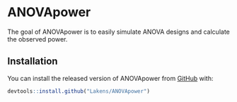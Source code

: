 
<!-- README.md is generated from README.Rmd. Please edit that file -->
ANOVApower
==========

The goal of ANOVApower is to easily simulate ANOVA designs and calculate the observed power.

Installation
------------

You can install the released version of ANOVApower from [GitHub](https://github.com/Lakens/ANOVApower) with:

``` r
devtools::install.github("Lakens/ANOVApower")
```
